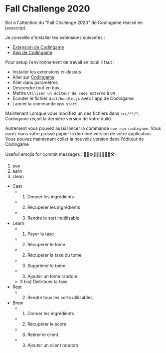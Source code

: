 # Fall Challenge 2020

Bot à l'attention du "Fall Challenge 2020" de Codingame réalisé en javascript.

Je conseille d'installer les extensions suivantes :
- [Extension de Codingame](https://chrome.google.com/webstore/detail/codingame-sync-ext/ldjnbdgcceengbjkalemckffhaajkehd/related)
- [App de Codingame](https://chrome.google.com/webstore/detail/codingame-sync-app/nmdombhgnofjnnaenegcdehnbkajfgbh/related)

Pour setup l'environnement de travail en local il faut :
- Installer les extensions ci-dessus
- Aller sur [Codingame](https://www.codingame.com/ide/challenge/fall-challenge-2020)
- Aller dans paramètres
- Descendre tout en bas
- Mettre `Utiliser un éditeur de code externe` à `ON`
- Ecouter le fichier `dist/bundle.js` avec l'app de Codingame
- Lancer la commande `npm start`

Maintenant Lorsque vous modifiez un des fichiers dans `src/**/*`, Codingame reçoit la dernière version de votre build.

Autrement vous pouvez aussi lancer la commande `npm run codingame`.
Vous aurez dans votre presse papier la dernière version de votre application.
Vous pouvez maintenant coller la nouvelle version dans l'éditeur de Codingame

Usefull emojis for commit messages : 🧪🧱⚙️🚀💡📝🧽🔥💨🛠️

1) pay
2) earn
3) clean

- Cast
    - 1) Donner les ingrédients
    - 2) Récupérer les ingrédients
    - 3) Rendre le sort inutilisable
- Learn
    - 1) Payer la taxe
    - 2) Récupérer le tome
    - 2) Récupérer la taxe du tome
    - 3) Supprimer le tome
    - 3) Ajouter un tome random
    - 3 bis) Distribuer la taxe
- Rest
    - 2) Rendre tous les sorts utilisables
- Brew
    - 1) Donner les ingrédients
    - 2) Récupérer le score
    - 3) Retirer le client
    - 3) Ajouter un client random